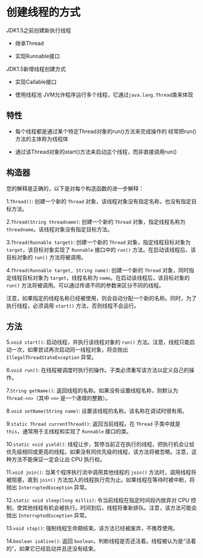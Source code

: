 # 创建线程的方式

JDK1.5之前创建新执行线程

- 继承Thread

- 实现Runnable接口

JDK1.5新增线程创建方式

- 实现Callable接口

- 使用线程池
JVM允许程序运行多个线程，它通过`java.lang.Thread`类来体现

## 特性

- 每个线程都是通过某个特定Thread对象的run()方法来完成操作的
经常把run()方法的主体称为线程体

- 通过该Thread对象的start()方法来启动这个线程，而非直接调用run()

## 构造器

您的解释是正确的，以下是对每个构造函数的进一步解释：

1.`Thread()`: 创建一个新的 `Thread` 对象，该线程对象没有指定名称，也没有指定目标方法。

2.`Thread(String threadname)`: 创建一个新的 `Thread` 对象，指定线程名称为 `threadname`。该线程对象没有指定目标方法。

3.`Thread(Runnable target)`: 创建一个新的 `Thread` 对象，指定线程目标对象为 `target`，该目标对象实现了 `Runnable` 接口中的 `run()` 方法。在启动该线程后，该目标对象的 `run()` 方法将被调用。

4.`Thread(Runnable target, String name)`: 创建一个新的 `Thread` 对象，同时指定线程目标对象为 `target`，线程名称为 `name`。在启动该线程后，该目标对象的 `run()` 方法将被调用。可以通过传递不同的参数来区分不同的线程。

注意，如果指定的线程名称已经被使用，则会自动分配一个新的名称。同时，为了执行线程，必须调用 `start()` 方法，否则线程不会运行。

## 方法

5.`void start()`: 启动线程，并执行该线程对象的 `run()` 方法。注意，线程只能启动一次，如果尝试再次启动同一线程对象，将会抛出 `IllegalThreadStateException` 异常。

6.`void run()`: 在线程被调度时执行的操作。子类必须重写该方法以定义自己的操作。

7.`String getName()`: 返回线程的名称。如果没有设置线程名称，则默认为 `Thread-<n>`（其中 `<n>` 是一个递增的整数）。

8.`void setName(String name)`: 设置该线程的名称。该名称在调试时很有用。

9.`static Thread currentThread()`: 返回当前线程。在 `Thread` 子类中就是 `this`，通常用于主线程和实现了 `Runnable` 接口的类。

10.`static void yield()`: 线程让步，暂停当前正在执行的线程，把执行机会让给优先级相同或更高的线程。如果没有同优先级的线程，该方法将被忽略。注意，这种方法不能保证一定会让出 CPU 执行权。

11.`void join()`: 当某个程序执行流中调用其他线程的 `join()` 方法时，调用线程将被阻塞，直到 `join()` 方法加入的线程执行完为止。如果线程在等待时被中断，将抛出 `InterruptedException` 异常。

12.`static void sleep(long millis)`: 令当前线程在指定时间段内放弃对 CPU 控制，使其他线程有机会被执行。时间到后，线程将重新排队。注意，该方法可能会抛出 `InterruptedException` 异常。

13.`void stop()`: 强制线程生命期结束。该方法已经被废弃，不推荐使用。

14.`boolean isAlive()`: 返回 `boolean`，判断线程是否还活着。线程被认为是“活着的”，如果它已经启动并且还没有结束。
